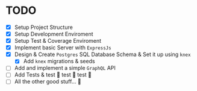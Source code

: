 # TODO #

- [x] Setup Project Structure
- [x] Setup Development Enviroment
- [X] Setup Test & Coverage Enviroment
- [X] Implement basic Server with `ExpressJs`
- [X] Design & Create `Postgres` SQL Database Schema & Set it up using `knex`
  - [X] Add `knex` migrations & seeds
- [ ] Add and implement a simple `GraphQL` API
- [ ] Add Tests & test :see_no_evil: test :hear_no_evil: test :speak_no_evil:
- [ ] All the other good stuff... :metal: